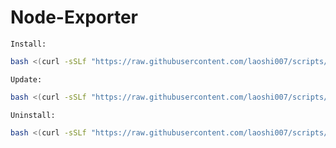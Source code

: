 # Node-Exporter
`Install:`
```bash
bash <(curl -sSLf "https://raw.githubusercontent.com/laoshi007/scripts/main/node-exporter/install.sh")
```
`Update:`
```bash
bash <(curl -sSLf "https://raw.githubusercontent.com/laoshi007/scripts/main/node-exporter/install.sh") update
```
`Uninstall:`
```bash
bash <(curl -sSLf "https://raw.githubusercontent.com/laoshi007/scripts/main/node-exporter/install.sh") uninstall
```
